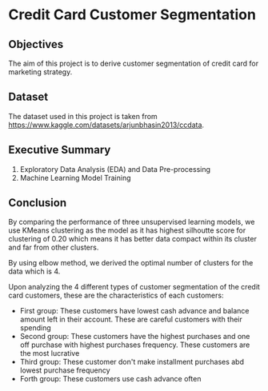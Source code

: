 # Credit Card Customer Segmentation

## Objectives
The aim of this project is to derive customer segmentation of credit card for marketing strategy.

## Dataset
The dataset used in this project is taken from https://www.kaggle.com/datasets/arjunbhasin2013/ccdata.

## Executive Summary
1. Exploratory Data Analysis (EDA) and Data Pre-processing 
2. Machine Learning Model Training

## Conclusion
By comparing the performance of three unsupervised learning models, we use KMeans clustering as the model as it has highest silhoutte score for clustering of 0.20 which means it has better data compact within its cluster and far from other clusters.

By using elbow method, we derived the optimal number of clusters for the data which is 4.

Upon analyzing the 4 different types of customer segmentation of the credit card customers, these are the characteristics of each customers:
- First group: These customers have lowest cash advance and balance amount left in their account. These are careful customers with their spending
- Second group: These customers have the highest purchases and one off purchase with highest purchases frequency. These customers are the most lucrative
- Third group: These customer don't make installment purchases abd lowest purchase frequency
- Forth group: These customers use cash advance often
